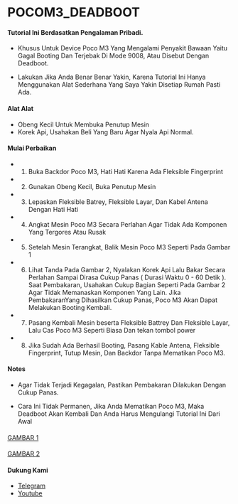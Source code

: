 # POCOM3_DEADBOOT
#### Tutorial Ini Berdasatkan Pengalaman Pribadi.
* Khusus Untuk Device Poco M3 Yang Mengalami Penyakit Bawaan Yaitu Gagal Booting Dan Terjebak Di Mode 9008, Atau Disebut Dengan Deadboot. 

* Lakukan Jika Anda Benar Benar Yakin, Karena Tutorial Ini Hanya Menggunakan Alat Sederhana Yang Saya Yakin Disetiap Rumah Pasti Ada.

#### Alat Alat
* Obeng Kecil Untuk Membuka Penutup Mesin
* Korek Api, Usahakan Beli Yang Baru Agar Nyala Api Normal.

#### Mulai Perbaikan

* 1) Buka Backdor Poco M3, Hati Hati Karena Ada Fleksible Fingerprint
* 2) Gunakan Obeng Kecil, Buka Penutup Mesin
* 3) Lepaskan Fleksible Batrey, Fleksible Layar, Dan Kabel Antena Dengan Hati Hati
* 4) Angkat Mesin Poco M3 Secara Perlahan Agar Tidak Ada Komponen Yang Tergores Atau Rusak
* 5) Setelah Mesin Terangkat, Balik Mesin Poco M3 Seperti Pada Gambar 1
* 6) Lihat Tanda Pada Gambar 2, Nyalakan Korek Api Lalu Bakar Secara Perlahan Sampai Dirasa Cukup Panas ( Durasi Waktu 0 - 60 Detik ). 
Saat Pembakaran, Usahakan Cukup Bagian Seperti Pada Gambar 2 Agar Tidak Memanaskan Komponen Yang Lain. Jika PembakaranYang Dihasilkan Cukup Panas, Poco M3 Akan Dapat Melakukan Booting Kembali.
* 7) Pasang Kembali Mesin beserta Fleksible Battrey Dan Fleksible Layar, Lalu Cas Poco M3 Seperti Biasa Dan tekan tombol power
* 8) Jika Sudah Ada Berhasil Booting, Pasang Kable Antena, Fleksible Fingerprint, Tutup Mesin, Dan Backdor Tanpa Mematikan Poco M3.
####

#### Notes

* Agar Tidak Terjadi Kegagalan, Pastikan Pembakaran Dilakukan Dengan Cukup Panas.
* Cara Ini Tidak Permanen, Jika Anda Mematikan Poco M3, Maka Deadboot Akan Kembali Dan Anda Harus Mengulangi Tutorial Ini Dari Awal

  ####

[GAMBAR 1](https://github.com/KutuMobaa/POCOM3_DEADBOOT/assets/124151847/a11b7c28-05ed-4ddd-8cc4-cd4e280c1b02)
####
[GAMBAR 2](https://github.com/KutuMobaa/POCOM3_DEADBOOT/assets/124151847/c5503932-34f8-4ea0-85f3-2949ed8d599c)

#### Dukung Kami 

* [Telegram](https://t.me/kutu_Moba57)
* [Youtube](https://youtube.com/@KutuMoba)
